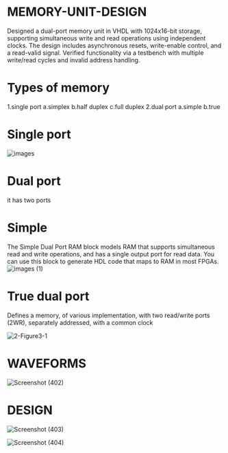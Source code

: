 # MEMORY-UNIT-DESIGN
Designed a dual-port memory unit in VHDL with 1024x16-bit storage, supporting simultaneous write and read operations using independent clocks. The design includes asynchronous resets, write-enable control, and a read-valid signal. Verified functionality via a testbench with multiple write/read cycles and invalid address handling.

# Types of memory
1.single port 
  a.simplex
  b.half duplex
  c.full duplex
2.dual port
  a.simple
  b.true
# Single port 
  ![images](https://github.com/user-attachments/assets/42fc6a6e-bcfa-4c2f-ae21-61365927c825)

# Dual port
it has two ports
# Simple
The Simple Dual Port RAM block models RAM that supports simultaneous read and write operations, and has a single output port for read data. You can use this block to generate HDL code that maps to RAM in most FPGAs.
![images (1)](https://github.com/user-attachments/assets/2e20c7fe-6b25-4fbc-aabc-c7a2b1248565)

# True dual port
Defines a memory, of various implementation, with two read/write ports (2WR), separately addressed, with a common clock

![2-Figure3-1](https://github.com/user-attachments/assets/e9fd7f60-fef3-4961-826c-c7ab329d88c9)

# WAVEFORMS
![Screenshot (402)](https://github.com/user-attachments/assets/c6f106cd-9237-44b4-a410-57b8a78ae631)
# DESIGN
![Screenshot (403)](https://github.com/user-attachments/assets/482a01cd-4794-4423-9c0d-d5a87dee6b14)

![Screenshot (404)](https://github.com/user-attachments/assets/33ae4c95-2e3d-43e6-b84e-ae769229bfd2)
